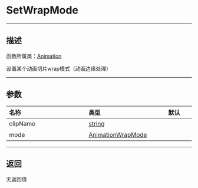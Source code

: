 # SetWrapMode
-----------------------------------------------------------------------------------------
## 描述

函数所属类：[Animation](/Api/Class/Animation/SandboxAnimation.md)

设置某个动画切片wrap模式（动画边缘处理）

-----------------------------------------------------------------------------------------
## 参数

|<div style="width:200px">**名称**</div>|<div style="width:200px">**类型**</div>|<div style="width:200px">**默认**</div>|<div style="width:345px">**描述**</div>|
|:--------------------|:--------------------|:--------------------|:--------------------|
|clipName|[string](/Api/DataType/String.md)||动画切片名字|
|mode|[AnimationWrapMode](/Api/Enumerate/Animation/AnimationWrapMode.md)||动画环绕模式|

-----------------------------------------------------------------------------------------
## 返回

无返回值